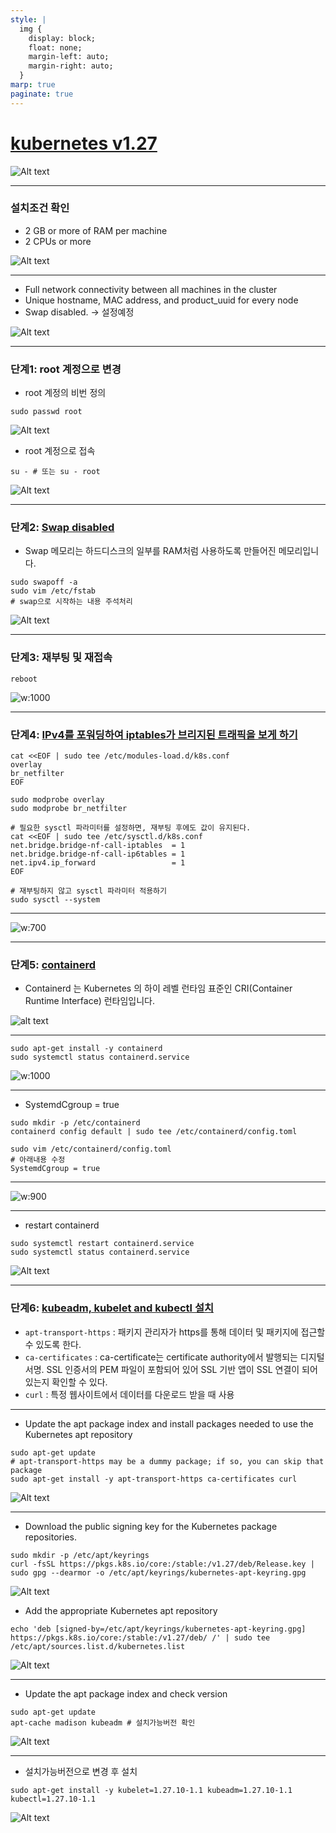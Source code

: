```yaml
---
style: |
  img {
    display: block;
    float: none;
    margin-left: auto;
    margin-right: auto;
  }
marp: true
paginate: true
---
```

# [kubernetes v1.27](https://v1-27.docs.kubernetes.io/docs/setup/production-environment/tools/kubeadm/install-kubeadm/)
![Alt text](./img/image-12.png)

---
### 설치조건 확인 
- 2 GB or more of RAM per machine
- 2 CPUs or more

![Alt text](./img/image-10.png)

---
- Full network connectivity between all machines in the cluster
- Unique hostname, MAC address, and product_uuid for every node
- Swap disabled. -> 설정예정 

![Alt text](./img/image-11.png)

---
### 단계1: root 계정으로 변경 
- root 계정의 비번 정의 
```shell
sudo passwd root
```
![Alt text](./img/image-13.png)

- root 계정으로 접속 
```shell
su - # 또는 su - root
```
![Alt text](./img/image-14.png)

---
### 단계2: [Swap disabled](https://lovedh.tistory.com/entry/Ubuntu-2004%EC%97%90%EC%84%9C-swap-%EB%A9%94%EB%AA%A8%EB%A6%AC-%EC%84%A4%EC%A0%95%ED%95%98%EA%B8%B0)
- Swap 메모리는 하드디스크의 일부를 RAM처럼 사용하도록 만들어진 메모리입니다.
```shell
sudo swapoff -a
sudo vim /etc/fstab
# swap으로 시작하는 내용 주석처리 
```
![Alt text](./img/image-15.png)

---
### 단계3: 재부팅 및 재접속
```shell
reboot
```
![w:1000](./img/image-16.png)

---
### 단계4: [IPv4를 포워딩하여 iptables가 브리지된 트래픽을 보게 하기](https://v1-27.docs.kubernetes.io/ko/docs/setup/production-environment/container-runtimes/)
```shell
cat <<EOF | sudo tee /etc/modules-load.d/k8s.conf
overlay
br_netfilter
EOF

sudo modprobe overlay 
sudo modprobe br_netfilter 

# 필요한 sysctl 파라미터를 설정하면, 재부팅 후에도 값이 유지된다.
cat <<EOF | sudo tee /etc/sysctl.d/k8s.conf
net.bridge.bridge-nf-call-iptables  = 1
net.bridge.bridge-nf-call-ip6tables = 1
net.ipv4.ip_forward                 = 1
EOF

# 재부팅하지 않고 sysctl 파라미터 적용하기
sudo sysctl --system
```
---
![w:700](./img/image-17.png)

---
### 단계5: [containerd](http://www.opennaru.com/kubernetes/containerd/)
- Containerd 는 Kubernetes 의 하이 레벨 런타임 표준인 CRI(Container Runtime Interface) 런타임입니다. 

![alt text](./img/image-18-0.png)

---
```shell
sudo apt-get install -y containerd
sudo systemctl status containerd.service
```
![w:1000](./img/image-18.png)

---
- SystemdCgroup = true
```shell
sudo mkdir -p /etc/containerd
containerd config default | sudo tee /etc/containerd/config.toml

sudo vim /etc/containerd/config.toml
# 아래내용 수정  
SystemdCgroup = true
```
---
![w:900](./img/image-19.png)

---
- restart containerd
```shell
sudo systemctl restart containerd.service
sudo systemctl status containerd.service
```
![Alt text](./img/image-20.png)

---
### 단계6: [kubeadm, kubelet and kubectl 설치](https://v1-27.docs.kubernetes.io/docs/setup/production-environment/tools/kubeadm/install-kubeadm/)
- `apt-transport-https` : 패키지 관리자가 https를 통해 데이터 및 패키지에 접근할 수 있도록 한다.
- `ca-certificates` : ca-certificate는 certificate authority에서 발행되는 디지털 서명. SSL 인증서의 PEM 파일이 포함되어 있어 SSL 기반 앱이 SSL 연결이 되어있는지 확인할 수 있다.
- `curl` : 특정 웹사이트에서 데이터를 다운로드 받을 때 사용

---
- Update the apt package index and install packages needed to use the Kubernetes apt repository
```shell
sudo apt-get update
# apt-transport-https may be a dummy package; if so, you can skip that package
sudo apt-get install -y apt-transport-https ca-certificates curl
```
![Alt text](./img/image-21.png)

---
- Download the public signing key for the Kubernetes package repositories. 
```shell
sudo mkdir -p /etc/apt/keyrings
curl -fsSL https://pkgs.k8s.io/core:/stable:/v1.27/deb/Release.key | sudo gpg --dearmor -o /etc/apt/keyrings/kubernetes-apt-keyring.gpg
```
![Alt text](./img/image-22.png)
- Add the appropriate Kubernetes apt repository
```shell
echo 'deb [signed-by=/etc/apt/keyrings/kubernetes-apt-keyring.gpg] https://pkgs.k8s.io/core:/stable:/v1.27/deb/ /' | sudo tee /etc/apt/sources.list.d/kubernetes.list
```
![Alt text](./img/image-23.png)

---
- Update the apt package index and check version
```shell
sudo apt-get update
apt-cache madison kubeadm # 설치가능버전 확인 
```
![Alt text](./img/image-24.png)

---
- 설치가능버전으로 변경 후 설치 
```shell
sudo apt-get install -y kubelet=1.27.10-1.1 kubeadm=1.27.10-1.1 kubectl=1.27.10-1.1
```
![Alt text](./img/image-25.png)




